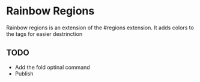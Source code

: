 # Rainbow Regions

Rainbow regions is an extension of the #regions extension. It adds colors to the tags for easier destrinction

## TODO

- Add the fold optinal command
- Publish
